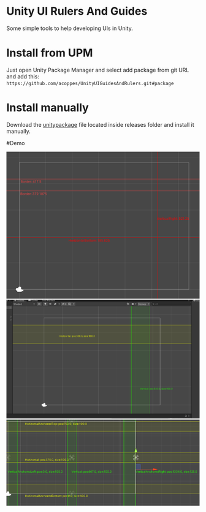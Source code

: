 # Unity UI Rulers And Guides

Some simple tools to help developing UIs in Unity.

# Install from UPM

Just open Unity Package Manager and select add package from git URL and add this:
`https://github.com/acoppes/UnityUIGuidesAndRulers.git#package`

# Install manually

Download the [unitypackage](releases/Gemserk.UIGuidesAndRulers-0.0.1.unitypackage) file located inside releases folder and install it manually.

#Demo

![Alt text](images/ruler-example1.png?raw=true "Simple Guide")
![Alt text](images/ruler-example2.png?raw=true "Guide with ruler")
![Alt text](images/example3.png?raw=true "Using different anchoring")